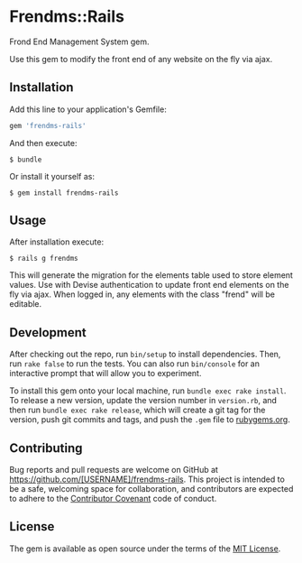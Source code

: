# Frendms::Rails

Frond End Management System gem.

Use this gem to modify the front end of any website on the fly via ajax.

## Installation

Add this line to your application's Gemfile:

```ruby
gem 'frendms-rails'
```

And then execute:

    $ bundle

Or install it yourself as:

    $ gem install frendms-rails

## Usage

After installation execute:

    $ rails g frendms

This will generate the migration for the elements table used to store element values. Use with Devise authentication to update front end elements on the fly via ajax. When logged in, any elements with the class "frend" will be editable.

## Development

After checking out the repo, run `bin/setup` to install dependencies. Then, run `rake false` to run the tests. You can also run `bin/console` for an interactive prompt that will allow you to experiment.

To install this gem onto your local machine, run `bundle exec rake install`. To release a new version, update the version number in `version.rb`, and then run `bundle exec rake release`, which will create a git tag for the version, push git commits and tags, and push the `.gem` file to [rubygems.org](https://rubygems.org).

## Contributing

Bug reports and pull requests are welcome on GitHub at https://github.com/[USERNAME]/frendms-rails. This project is intended to be a safe, welcoming space for collaboration, and contributors are expected to adhere to the [Contributor Covenant](contributor-covenant.org) code of conduct.


## License

The gem is available as open source under the terms of the [MIT License](http://opensource.org/licenses/MIT).

